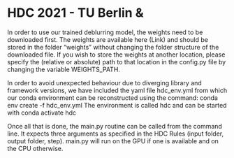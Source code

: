# HDC 2021 - TU Berlin & 



In order to use our trained deblurring model, the weights need to be downloaded first.
The weights are available here (Link) and should be stored in the folder “weights” without changing the folder structure of the downloaded file. 
If you wish to store the weights at another location, please specify the (relative or absolute) path to that location in the config.py file by changing the variable WEIGHTS_PATH.

In order to avoid unexpected behaviour due to diverging library and framework versions, we have included the yaml file hdc_env.yml from which our conda environment can be reconstructed using the command: conda env create -f hdc_env.yml
The environment is called hdc and can be started with conda activate hdc

Once all that is done, the main.py routine can be called from the command line. It expects three arguments as specified in the HDC Rules (input folder, output folder, step). 
main.py will run on the GPU if one is available and on the CPU otherwise.
